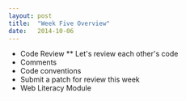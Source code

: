 ```yaml
---
layout: post
title:  "Week Five Overview"
date:   2014-10-06
---
```


* Code Review
** Let's review each other's code
* Comments
* Code conventions
* Submit a patch for review this week
* Web Literacy Module
